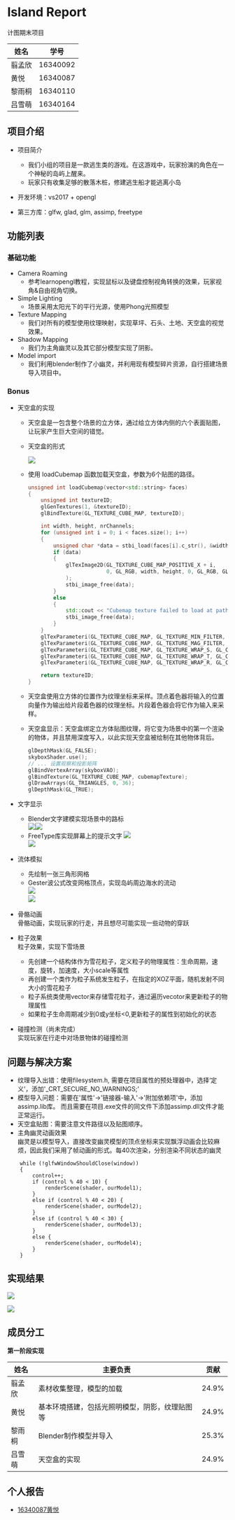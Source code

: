 # Island Report
计图期末项目

| 姓名 | 学号 |
| ------ | ------ |
| 翦孟欣  | 16340092 |
| 黄悦    |  16340087 |
| 黎雨桐  |  16340110 |
| 吕雪萌   |  16340164 |  

## 项目介绍
- 项目简介
	- 我们小组的项目是一款逃生类的游戏。在这游戏中，玩家扮演的角色在一个神秘的岛屿上醒来。
    - 玩家只有收集足够的散落木桩，修建逃生船才能逃离小岛

- 开发环境：vs2017 + opengl
- 第三方库：glfw, glad, glm, assimp, freetype

## 功能列表

### 基础功能

- Camera Roaming
  - 参考learnopengl教程，实现鼠标以及键盘控制视角转换的效果，玩家视角&自由视角切换。
- Simple Lighting
  - 场景采用太阳光下的平行光源，使用Phong光照模型
- Texture Mapping
  - 我们对所有的模型使用纹理映射，实现草坪、石头、土地、天空盒的视觉效果。
- Shadow Mapping
  - 我们为主角幽灵以及其它部分模型实现了阴影。
- Model import
  - 我们利用blender制作了小幽灵，并利用现有模型碎片资源，自行搭建场景导入项目中。

### Bonus

- 天空盒的实现

  - 天空盒是一包含整个场景的立方体，通过给立方体内侧的六个表面贴图，让玩家产生巨大空间的错觉。

  - 天空盒的形式

    ![](https://learnopengl-cn.github.io/img/04/06/cubemaps_skybox.png)

  - 使用 loadCubemap 函数加载天空盒，参数为6个贴图的路径。

    ```c++
    unsigned int loadCubemap(vector<std::string> faces)
    {
        unsigned int textureID;
        glGenTextures(1, &textureID);
        glBindTexture(GL_TEXTURE_CUBE_MAP, textureID);
    
        int width, height, nrChannels;
        for (unsigned int i = 0; i < faces.size(); i++)
        {
            unsigned char *data = stbi_load(faces[i].c_str(), &width, &height, &nrChannels, 0);
            if (data)
            {
                glTexImage2D(GL_TEXTURE_CUBE_MAP_POSITIVE_X + i, 
                             0, GL_RGB, width, height, 0, GL_RGB, GL_UNSIGNED_BYTE, data
                );
                stbi_image_free(data);
            }
            else
            {
                std::cout << "Cubemap texture failed to load at path: " << faces[i] << std::endl;
                stbi_image_free(data);
            }
        }
        glTexParameteri(GL_TEXTURE_CUBE_MAP, GL_TEXTURE_MIN_FILTER, GL_LINEAR);
        glTexParameteri(GL_TEXTURE_CUBE_MAP, GL_TEXTURE_MAG_FILTER, GL_LINEAR);
        glTexParameteri(GL_TEXTURE_CUBE_MAP, GL_TEXTURE_WRAP_S, GL_CLAMP_TO_EDGE);
        glTexParameteri(GL_TEXTURE_CUBE_MAP, GL_TEXTURE_WRAP_T, GL_CLAMP_TO_EDGE);
        glTexParameteri(GL_TEXTURE_CUBE_MAP, GL_TEXTURE_WRAP_R, GL_CLAMP_TO_EDGE);
    
        return textureID;
    }
    ```

  - 天空盒使用立方体的位置作为纹理坐标来采样。顶点着色器将输入的位置向量作为输出给片段着色器的纹理坐标。片段着色器会将它作为输入来采样。

  - 天空盒显示：天空盒绑定立方体贴图纹理，将它变为场景中的第一个渲染的物体，并且禁用深度写入，以此实现天空盒被绘制在其他物体背后。

    ```c++
    glDepthMask(GL_FALSE);
    skyboxShader.use();
    // ... 设置观察和投影矩阵
    glBindVertexArray(skyboxVAO);
    glBindTexture(GL_TEXTURE_CUBE_MAP, cubemapTexture);
    glDrawArrays(GL_TRIANGLES, 0, 36);
    glDepthMask(GL_TRUE);
    ```

- 文字显示  
    - Blender文字建模实现场景中的路标  
    ![](pictures/4.png)![](pictures/5.png)
    - FreeType库实现屏幕上的提示文字
    ![](pictures/6.png)  
    ![](pictures/7.png)  

- 流体模拟  
    - 先绘制一张三角形网格
    - Gester波公式改变网格顶点，实现岛屿周边海水的流动  
    ![](pictures/9.gif)  
    ![](pictures/8.gif)  

- 骨骼动画  
骨骼动画，实现玩家的行走，并且想尽可能实现一些动物的穿跃  

- 粒子效果  
粒子效果，实现下雪场景 
	- 先创建一个结构体作为雪花粒子，定义粒子的物理属性：生命周期，速度，旋转，加速度，大小scale等属性
	- 再创建一个类作为粒子系统发生粒子，在指定的XOZ平面，随机发射不同大小的雪花粒子
	- 粒子系统类使用vector来存储雪花粒子，通过遍历vecotor来更新粒子的物理属性
	- 如果粒子生命周期减少到0或y坐标<0,更新粒子的属性到初始化的状态

- 碰撞检测（尚未完成）  
实现玩家在行走中对场景物体的碰撞检测

## 问题与解决方案

- 纹理导入出错：使用filesystem.h, 需要在项目属性的预处理器中，选择‘定义’，添加'_CRT_SECURE_NO_WARNINGS;'
- 模型导入问题：需要在'属性'->'链接器-输入'->'附加依赖项'中，添加assimp.lib库。 而且需要在项目.exe文件的同文件下添加assimp.dll文件才能正常运行。
- 天空盒贴图：需要注意文件路径以及贴图顺序。
- 主角幽灵动画效果  
幽灵是以模型导入，直接改变幽灵模型的顶点坐标来实现飘浮动画会比较麻烦，因此我们采用了帧动画的形式。每40次渲染，分别渲染不同状态的幽灵
```
    while (!glfwWindowShouldClose(window))
    {
        control++;
		if (control % 40 < 10) {
			renderScene(shader, ourModel1);
		}
		else if (control % 40 < 20) {
			renderScene(shader, ourModel2);
		}
		else if (control % 40 < 30) {
			renderScene(shader, ourModel3);
		}
		else {
			renderScene(shader, ourModel4);
		}
    }
```

## 实现结果
![](pictures/11.png)   

![](pictures/10.png)  

## 成员分工
**第一阶段实现**

| 姓名   | 主要负责                                       | 贡献  |
| ------ | ---------------------------------------------- | ----- |
| 翦孟欣 | 素材收集整理，模型的加载                       | 24.9% |
| 黄悦   | 基本环境搭建，包括光照明模型，阴影，纹理贴图等 | 24.9% |
| 黎雨桐 | Blender制作模型并导入                          | 25.3% |
| 吕雪萌 | 天空盒的实现                                   | 24.9% |

## 个人报告

- [16340087黄悦](PersonalReports/16340087_Report.md)


